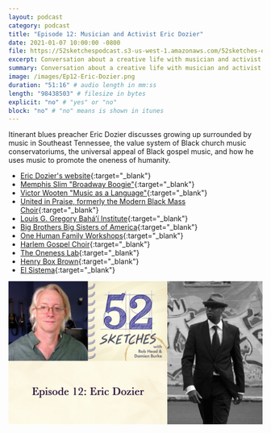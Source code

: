 ```yaml
---
layout: podcast
category: podcast
title: "Episode 12: Musician and Activist Eric Dozier"
date: 2021-01-07 10:00:00 -0800
file: https://52sketchespodcast.s3-us-west-1.amazonaws.com/52sketches-episode-012-Eric-Dozier.mp3
excerpt: Conversation about a creative life with musician and activist Eric Dozier
summary: Conversation about a creative life with musician and activist Eric Dozier
image: /images/Ep12-Eric-Dozier.png
duration: "51:16" # audio length in mm:ss
length: "98438503" # filesize in bytes
explicit: "no" # "yes" or "no"
block: "no" # "no" means is shown in itunes
---
```


Itinerant blues preacher Eric Dozier discusses
growing up surrounded by music in Southeast Tennessee,
the value system of Black church music conservatoriums,
the universal appeal of Black gospel music,
and how he uses music to promote the oneness of humanity.

- [Eric Dozier's website](http://ericdozier.com){:target="_blank"}
- [Memphis Slim "Broadway Boogie"](https://www.youtube.com/watch?v=pNHLz07bbWw){:target="_blank"}
- [Victor Wooten "Music as a Language"](https://www.youtube.com/watch?v=2zvjW9arAZ0){:target="_blank"}
- [United in Praise, formerly the Modern Black Mass Choir](https://unitedinpraise.weebly.com){:target="_blank"}
- [Louis G. Gregory Bahá’í Institute](https://www.lgbi.org){:target="_blank"}
- [Big Brothers Big Sisters of America](https://www.bbbs.org){:target="_blank"}
- [One Human Family Workshops](http://www.onehumanfamily.org){:target="_blank"}
- [Harlem Gospel Choir](http://harlemgospelchoir.com){:target="_blank"}
- [The Oneness Lab](https://www.onenesslab.com){:target="_blank"}
- [Henry Box Brown](https://en.wikipedia.org/wiki/Henry_Box_Brown){:target="_blank"}
- [El Sistema](https://en.wikipedia.org/wiki/El_Sistema){:target="_blank"}

![52 Sketches episode 12 — Eric Dozier](/images/Ep12-Eric-Dozier.png)
